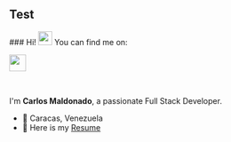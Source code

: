 <h2>Test</h2>
### Hi! <img src="https://media.giphy.com/media/hvRJCLFzcasrR4ia7z/giphy.gif" width="25px"> You can find me on:
<p><a href="https://www.linkedin.com/in/carlosgmi/?locale=en_US"><img height="30" src="https://raw.githubusercontent.com/peterthehan/peterthehan/master/assets/linkedin.svg"></a></p>

</br>

<p>I'm <b>Carlos Maldonado</b>, a passionate Full Stack Developer.</p>

- 📍 Caracas, Venezuela
- 📝 Here is my [Resume](https://drive.google.com/file/d/1XpAEPJp2abbtp9FuRjV-VEoO6lXRvNFE/view?usp=sharing)
<!--**CarlosGMI/carlosgmi** is a ✨ _special_ ✨ repository because its `README.md` (this file) appears on your GitHub profile.

Here are some ideas to get you started:

- 🔭 I’m currently working on ...
- 🌱 I’m currently learning ...
- 👯 I’m looking to collaborate on ...
- 🤔 I’m looking for help with ...
- 💬 Ask me about ...
- 📫 How to reach me: ...
- 😄 Pronouns: ...
- ⚡ Fun fact: ...
-->
